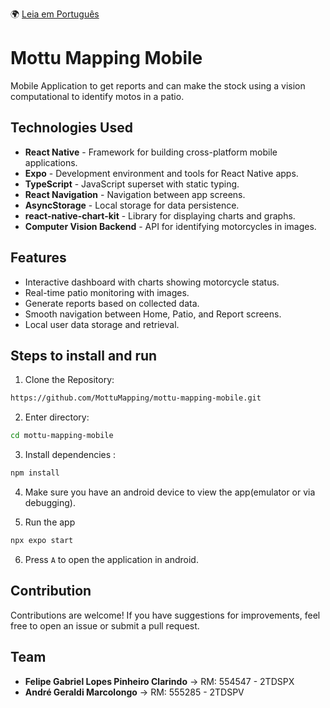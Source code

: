  🌍 [Leia em Português](README.pt-BR.md)

# Mottu Mapping Mobile

Mobile Application to get reports and can make the stock using a vision computational to identify motos in a patio.

## Technologies Used

- **React Native** - Framework for building cross-platform mobile applications.
- **Expo** - Development environment and tools for React Native apps.
- **TypeScript** - JavaScript superset with static typing.
- **React Navigation** - Navigation between app screens.
- **AsyncStorage** - Local storage for data persistence.
- **react-native-chart-kit** - Library for displaying charts and graphs.
- **Computer Vision Backend** - API for identifying motorcycles in images.

## Features

- Interactive dashboard with charts showing motorcycle status.
- Real-time patio monitoring with images.
- Generate reports based on collected data.
- Smooth navigation between Home, Patio, and Report screens.
- Local user data storage and retrieval.

## Steps to install and run

1. Clone the Repository:

```bash
https://github.com/MottuMapping/mottu-mapping-mobile.git
```

2. Enter directory:

```bash
cd mottu-mapping-mobile
```

3. Install dependencies :

```bash
npm install
```

4. Make sure you have an android device to view the app(emulator or via debugging).

5. Run the app

```bash
npx expo start
```

6. Press `A` to open the application in android.

## Contribution

Contributions are welcome! If you have suggestions for improvements, feel free to open an issue or submit a pull request.

## Team

- **Felipe Gabriel Lopes Pinheiro Clarindo** -> RM: 554547 - 2TDSPX
- **André Geraldi Marcolongo** -> RM: 555285 - 2TDSPV
